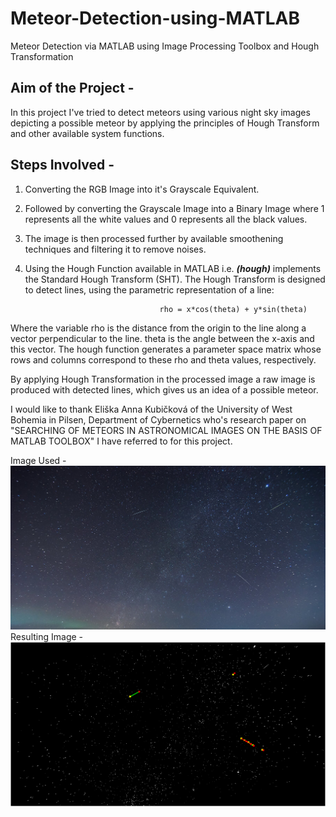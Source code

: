 # Meteor-Detection-using-MATLAB
Meteor Detection via MATLAB using Image Processing Toolbox and Hough Transformation
## Aim of the Project - 
In this project I've tried to detect meteors using various night sky images depicting a possible meteor by applying the principles of Hough Transform and other available system functions.

## Steps Involved - 
1) Converting the RGB Image into it's Grayscale Equivalent.
2) Followed by converting the Grayscale Image into a Binary Image where 1 represents all the white values and 0 represents all the black values. 
3) The image is then processed further by available smoothening techniques and filtering it to remove noises.
4) Using the Hough Function available in MATLAB i.e. ***(hough)*** implements the Standard Hough Transform (SHT). The Hough Transform is designed to detect lines, using the parametric representation of a line:

                                     rho = x*cos(theta) + y*sin(theta)

  Where the variable rho is the distance from the origin to the line along a vector perpendicular to the line. theta is the angle between the x-axis and this vector. The hough       function generates a parameter space matrix whose rows and columns correspond to these rho and theta values, respectively.

  By applying Hough Transformation in the processed image a raw image is produced with detected lines, which gives us an idea of a possible meteor.
  
I would like to thank Eliška Anna Kubičková of the University of West Bohemia in Pilsen, Department of Cybernetics who's research paper on "SEARCHING OF METEORS IN ASTRONOMICAL IMAGES ON THE BASIS OF MATLAB TOOLBOX" I have referred to for this project.

Image Used - 
![image used](https://github.com/souvik0306/Meteor-Detection-using-MATLAB/blob/master/meteor.jpg?raw=true)
Resulting Image -
![image used](https://github.com/souvik0306/Meteor-Detection-using-MATLAB/blob/master/Result_image1.png?raw=true)
